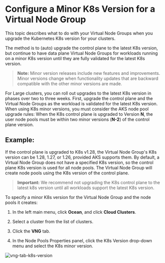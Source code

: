 # Configure a Minor K8s Version for a Virtual Node Group

This topic describes what to do with your Virtual Node Groups when you upgrade the Kubernetes K8s version for your clusters.

The method is to (auto) upgrade the control plane to the latest K8s version, but continue to have data plane Virtual Node Groups for workloads running on a minor K8s version until they are fully validated for the latest K8s version.

> **Note:** Minor version releases include new features and improvements. Minor versions change when functionality updates that are backward compatible with the other minor versions are made.

For Large clusters, you can roll out upgrades to the latest K8s version in phases over two to three weeks. First, upgrade the control plane and the Virtual Node Groups as the workload is validated for the latest K8s version.
When using K8s minor versions, you must consider the AKS node pool upgrade rules: When the K8s control plane is upgraded to Version **N**, the user node pools must be within two minor versions (**N-2**) of the control plane version.

## Example:

If the control plane is upgraded to K8s v1.28, the Virtual Node Group's K8s version can be 1.28, 1.27, or 1.26, provided AKS supports them.
By default, a Virtual Node Group does not have a specified K8s version, so the control plane K8s version is used for all node pools.
The Virtual Node Group will create node pools using the K8s version of the control plane.

> **Important:** We recommend not upgrading the K8s control plane to the latest k8s version until all workloads support the latest K8s version.

To specify a minor K8s version for the Virtual Node Group and the node pools it creates:

1.  In the left main menu, click **Ocean**, and click **Cloud Clusters**.

2.  Select a cluster from the list of clusters.

3.  Click the **VNG** tab.

4.  In the Node Pools Properties panel, click the K8s Version drop-down menu and select the K8s minor version.

![vng-tab-k8s-version](https://github.com/spotinst/help/assets/159915991/17d2c79f-9119-4a5b-9004-2b0cdc7ee47d)
